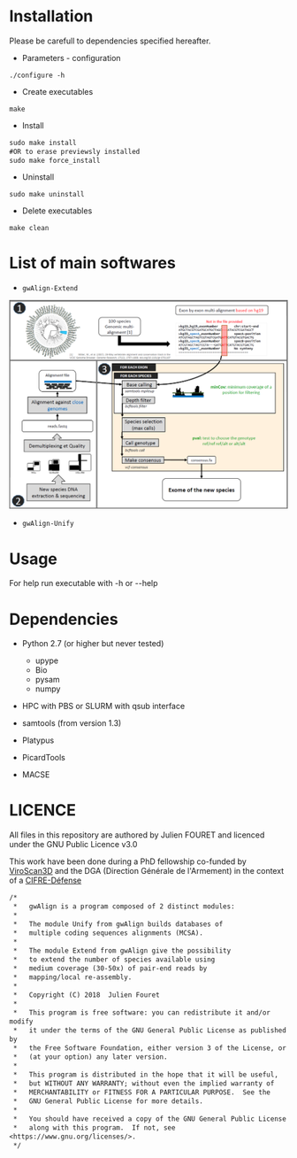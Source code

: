 # Installation

Please be carefull to dependencies specified hereafter.

* Parameters - configuration

```
./configure -h
```

* Create executables 

```
make
```

* Install 

```
sudo make install  
#OR to erase previewsly installed
sudo make force_install
```

* Uninstall

```
sudo make uninstall
```

* Delete executables

```
make clean
```

# List of main softwares

* `gwAlign-Extend`

![Pipeline for extension of ann alignment to a new specie](./gwAlign-Extend.PNG "Pipeline1")

* `gwAlign-Unify`

# Usage

For help run executable with -h or --help

# Dependencies

* Python 2.7 (or higher but never tested)
	* upype
	* Bio
	* pysam
	* numpy

* HPC with PBS or SLURM with qsub interface
* samtools (from version 1.3)
* Platypus
* PicardTools
* MACSE

# LICENCE

All files in this repository are authored by Julien FOURET and licenced under the GNU Public Licence v3.0

This work have been done during a PhD fellowship co-funded by [ViroScan3D](http://www.viroscan3d.com/) and the DGA (Direction Générale de l'Armement) in the context of a [CIFRE-Défense](https://www.ixarm.com/fr/theses-dga-cifre-defense)

```
/*
 *   gwAlign is a program composed of 2 distinct modules:
 *   
 *   The module Unify from gwAlign builds databases of 
 *   multiple coding sequences alignments (MCSA). 
 *   
 *   The module Extend from gwAlign give the possibility 
 *   to extend the number of species available using 
 *   medium coverage (30-50x) of pair-end reads by 
 *   mapping/local re-assembly. 
 *   
 *   Copyright (C) 2018  Julien Fouret
 *
 *   This program is free software: you can redistribute it and/or modify
 *   it under the terms of the GNU General Public License as published by
 *   the Free Software Foundation, either version 3 of the License, or
 *   (at your option) any later version.
 *
 *   This program is distributed in the hope that it will be useful,
 *   but WITHOUT ANY WARRANTY; without even the implied warranty of
 *   MERCHANTABILITY or FITNESS FOR A PARTICULAR PURPOSE.  See the
 *   GNU General Public License for more details.
 *
 *   You should have received a copy of the GNU General Public License
 *   along with this program.  If not, see <https://www.gnu.org/licenses/>.
 */
```
